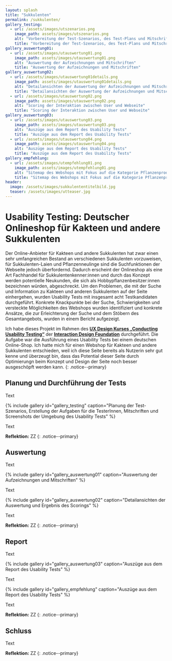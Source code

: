 ```yaml
---
layout: splash
title: "Sukkulenten"
permalink: /sukkulenten/
gallery_testing:
  - url: /assets/images/utszenarios.png
    image_path: assets/images/utszenarios.png
    alt: "Vorbereitung der Test-Szenarios, des Test-Plans und Mitschriften der Tests"
    title: "Vorbereitung der Test-Szenarios, des Test-Plans und Mitschriften der Tests"
gallery_auswertung01:
  - url: /assets/images/utauswertung01.png
    image_path: assets/images/utauswertung01.png
    alt: "Auswertung der Aufzeichnungen und Mitschriften"
    title: "Auswertung der Aufzeichnungen und Mitschriften"
gallery_auswertung02:
  - url: /assets/images/utauswertung01details.png
    image_path: assets/images/utauswertung01details.png
    alt: "Detailansichten der Auswertung der Aufzeichnungen und Mitschriften"
    title: "Detailansichten der Auswertung der Aufzeichnungen und Mitschriften"
  - url: /assets/images/utauswertung02.png
    image_path: assets/images/utauswertung02.png
    alt: "Scoring der Interaktion zwischen User und Webseite"
    title: "Scoring der Interaktion zwischen User und Webseite"
gallery_auswertung03:
  - url: /assets/images/utauswertung03.png
    image_path: assets/images/utauswertung03.png
    alt: "Auszüge aus dem Report des Usability Tests"
    title: "Auszüge aus dem Report des Usability Tests"
  - url: /assets/images/utauswertung04.png
    image_path: assets/images/utauswertung04.png
    alt: "Auszüge aus dem Report des Usability Tests"
    title: "Auszüge aus dem Report des Usability Tests"
gallery_empfehlung:
  - url: /assets/images/utempfehlung01.png
    image_path: assets/images/utempfehlung01.png
    alt: "Sitemap des Webshops mit Fokus auf die Kategorie Pflanzenprodukte"
    title: "Sitemap des Webshops mit Fokus auf die Kategorie Pflanzenprodukte"
header:
  image: /assets/images/sukkulententitelbild.jpg
  teaser: /assets/images/utteaser.jpg
---
```

# Usability Testing: Deutscher Onlineshop für Kakteen und andere Sukkulenten
Der Online-Anbieter für Kakteen und andere Sukkulenten hat zwar einen sehr umfangreichen Bestand an verschiedenen Sukkulenten vorzuweisen, für Sukkulenten-Laien und Pflanzenneulinge sind die Suchfunktionen der Webseite jedoch überfordernd. Dadurch erscheint der Onlineshop als eine Art Fachhandel für Sukkulentenkenner:innen und durch das Konzept werden potentielle Neukunden, die sich als Hobbypflanzenbesitzer:innen bezeichnen würden, abgeschreckt. Um den Problemen, die mit der Suche und Information zu Kakteen und anderen Sukkulenten auf der Seite einhergehen, wurden Usability Tests mit insgesamt acht Testkandidaten durchgeführt. Konkrete Knackpunkte bei der Suche, Schwierigkeiten und versteckte Möglichkeiten des Webshops wurden identifiziert und konkrete Ansätze, die zur Erleichterung der Suche und dem Stöbern des Gesamtangebots, wurden in einem Bericht aufgezeigt. 

Ich habe dieses Projekt im Rahmen des [**UX Design Kurses „Conducting Usability Testing“**](https://www.interaction-design.org/mareike-bosselmann/certificate/course/7f9d4423-fbdf-4fce-a398-592fe9f73204) der [**Interaction Design Foundation**](https://www.interaction-design.org/) durchgeführt. Die Aufgabe war die Ausführung eines Usability Tests bei einem deutschen Online-Shop. Ich hatte mich für einen Webshop für Kakteen und andere Sukkulenten entschieden, weil ich diese Seite bereits als Nutzerin sehr gut kenne und überzeugt bin, dass das Potential dieser Seite durch Optimierungn beim Konzept und Design der Seite noch besser ausgeschöpft werden kann.
{: .notice--primary}

## Planung und Durchführung der Tests
Text

{% include gallery id="gallery_testing" caption="Planung der Test-Szenarios, Erstellung der Aufgaben für die TesterInnen, Mitschriften und Screenshots der Umgebung des Usability Tests" %}

Text

**Reflektion:** ZZ
{: .notice--primary}

## Auswertung
Text

{% include gallery id="gallery_auswertung01" caption="Auswertung der Aufzeichnungen und Mitschriften" %}

Text

{% include gallery id="gallery_auswertung02" caption="Detailansichten der Auswertung und Ergebnis des Scorings" %}

Text

**Reflektion:** ZZ
{: .notice--primary}

## Report
Text

{% include gallery id="gallery_auswertung03" caption="Auszüge aus dem Report des Usability Tests" %}

Text

{% include gallery id="gallery_empfehlung" caption="Auszüge aus dem Report des Usability Tests" %}

Text

**Reflektion:** ZZ
{: .notice--primary}

## Schluss
Text

**Reflektion:** ZZ
{: .notice--primary}
